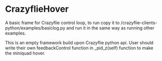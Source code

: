 CrazyflieHover
==============

A basic frame for Crazyflie control loop, to run copy it to /crazyflie-clients-python/examples/basiclog.py
and run it in the same way as running other examples.

This is an empty framework build upon Crazyflie python api. User should write their own feedbackControl function in _pid_z(self) function to make the miniquad hover.
